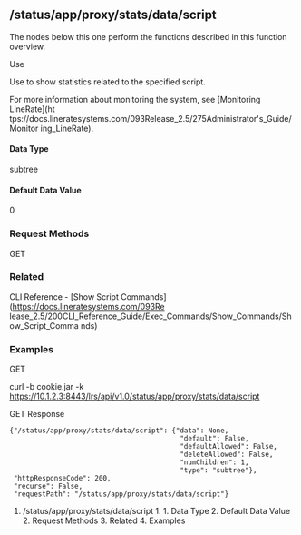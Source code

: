 ## /status/app/proxy/stats/data/script

The nodes below this one perform the functions described in this function
overview.

Use

Use to show statistics related to the specified script.

For more information about monitoring the system, see [Monitoring LineRate](ht
tps://docs.lineratesystems.com/093Release_2.5/275Administrator's_Guide/Monitor
ing_LineRate).

#### Data Type

subtree

#### Default Data Value

0

### Request Methods

GET

### Related

CLI  Reference - [Show Script Commands](https://docs.lineratesystems.com/093Re
lease_2.5/200CLI_Reference_Guide/Exec_Commands/Show_Commands/Show_Script_Comma
nds)

### Examples

GET

curl -b cookie.jar -k
https://10.1.2.3:8443/lrs/api/v1.0/status/app/proxy/stats/data/script

GET Response

    
    
    {"/status/app/proxy/stats/data/script": {"data": None,
                                              "default": False,
                                              "defaultAllowed": False,
                                              "deleteAllowed": False,
                                              "numChildren": 1,
                                              "type": "subtree"},
     "httpResponseCode": 200,
     "recurse": False,
     "requestPath": "/status/app/proxy/stats/data/script"}
    

  1. /status/app/proxy/stats/data/script
    1.       1. Data Type
      2. Default Data Value
    2. Request Methods
    3. Related
    4. Examples

